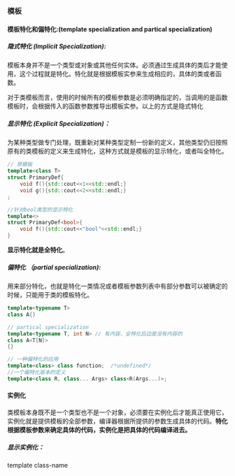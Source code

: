 ### 													模板

#### 模板特化和偏特化:(template specialization and partical specialization)

##### 隐式特化 (Implicit Specialization):

模板本身并不是一个类型或对象或其他任何实体。必须通过生成具体的类后才能使用，这个过程就是特化。特化就是根据模板实参来生成相应的，具体的类或者函数。

对于类模板而言，使用的时候所有的模板参数是必须明确指定的，当调用的是函数模板时，会根据传入的函数参数推导出模板实参。以上的方式是隐式特化

##### 显示特化 (Explicit Specialization)：

为某种类型做专门处理，既重新对某种类型定制一份新的定义，其他类型仍旧按照原有的类模板的定义来生成特化，这种方式就是模板的显示特化，或者叫全特化。

```c++
// 原模板
template<class T> 
struct PrimaryDef{
    void f(){std::cout<<1<<std::endl;}
    void g(){std::cout<<2<<std::endl;}
;

//针对bool类型的显示特化
template<>
struct PrimaryDef<bool>{
    void f(){std::cout<<"bool"<<std::endl;}
}
```

**显示特化就是全特化**。

##### 偏特化 （partial specialization):

用来部分特化，也就是特化一类情况或者模板参数列表中有部分参数可以被确定的时候，只能用于类的模板特化。

```c++
template<typename T>
class A{}

// partical specialization
template<typename T, int N> // 有内容，全特化后边是没有内容的
class A<T[N]>
{}

// 一种偏特化的应用
template<class> class function;  /*undefined*/
//一个偏特化版本的定义
template<class R, class... Args> class<R(Args...)>;
```

#### 实例化

类模板本身既不是一个类型也不是一个对象，必须要在实例化后才能真正使用它，实例化就是提供模板的全部参数，编译器根据所提供的参数生成具体的代码。**特化根据模板参数来确定具体的代码，实例化是把具体的代码编译进去。**

##### 显示实例化：

template class-name<template arguments>。主要作用是告知编译器将类模板的一个特化版本的代码编译进去。可实例化的部分有：class， Function， Member Function， Member classes， static data members of class templates.

##### 隐式实例化：

当代码中引用了一个模板，且需要一个完整定义的类型的时候，或者当类型的完整性影响到了代码，并且此时特定的类型没有被显示实例化，那么隐式实例化就会发生。

```c++
template<class T> struct Z{
	void f(){};
    void g(); // never defined
}

template struct Z<double>; // explicit instantiation.
Z<int> a;   // implicit instantiation of Z<int>
Z<char>* p; // nothing is instantiated here.
p->f();  // implicit instantiation of Z<char> and Z<char>::f() occurs here.
		// Z<char>::g is never needed and never instantiated here.
   
```

只有当用到模板类的时候才会实例化。**显示的特化总是伴随着实例化**。

##### 实例化的作用：

+ 模板的实现和定义分开在不同的文件中。当编译器在编译一个cpp文件的时候，用到一个类型只要是声明了，要么在自己里面定义，要么在别的地方定义，所以不会报错。链接的时候回查找相关的目标文件已找到所需的定义。如果一个头文件声明了template.h,定义在template.cpp中，使用在reference.cpp中。编译template.cpp的时候，由于没有在该文件中实例化它所以模板不会被编译进去。在reference.cpp中，由于看不到template.cpp定义，用到其模板如Test<int>的时候编译器认为是别处定义的，也不会实例化它，进而报错。所以模板的定义和实现都是放在头文件里面。若要分开，可以在reference.cpp中显示实例化，这样能保证编译进去。

+ 单独显示实例化一个函数的作用。

  模板编译的时候，按需编译。链接的时候有重复会进行合并。如果有A.cpp和B.cpp两个类，A中定义了一个Test<int>对象，将其传入到B的一个接受Test<int>类型的指针的函数时，对B而言不需要Test的构造和析构函数了，只需实例化testInterface即可。

  ```c++
  #include<iostream>
  template<typename T> 
  class Test
  {
   public:
      void testInterface()
      {
          std::cout<<1;
      }
  };
  //特化，伴随着实例化
  template<>
  void Test<int>::testInterface()
  {
      std::cout<<2;
  }
  ```

  

#### 模板参数的三种形式：

```c++
template<typename T> className
```

上面的定义中，T就是一个模板参数。使用模板的时候，需要指定该模板的所有参数以生成模板的一个特化。指定的方法可以不是显示指定，但必须可推导。

+ 类型参数：模板参数是一个类型。使用类型参数时，不能用它做没有定义的工作。

  ```c++
  template<class T>
  class Test
  {
  public:
      T tObj;
      T* tPtr;
      std::list<T> l;
      T* createInsideObj();
  }
  
  class A
  {
      A(){}
  }
  ```

  对于类A来说，其默认构造函数是隐式的，所以模板编译不会通过。如果去掉tObj,tPtr的定义，只要不调用createInsideObject，就不会报错，因为不会实例化。

+ 非类型模板参数：可用作非类型参数的有

  + integral
  + pointers to objects
  + pointers to functions
  + lvalue reference paramters
  + pointer to members
  + enumeration tpe
  + nullptr

  ```c++
  int ai[5];
  template<const int* pci> struct X{}
  X<ai> xi; // conversion occures.
  
  struct Y{
      void func(){};
  }
  
  struct YY{
      static Y y;
  }
  
  Y YY::y;
  
  template<const Y* b> struct Z{}
  Y y;
  Z<&YY::y> z;
  
  tempalte<int (&pa)[5]> struct W{}
  W<ai> w; // no conversion
  
  void f(char);
  void f(int);
  
  template<void (*pf)(int)> struct RR{}
  RR<&f> a;   // select f(int);
  
  template<void (Y::*pf)()> struct RD{}
  RD<&Y::func> rd;
  
  ```

  对于指针类型和引用类型，用来赋值的对象必须是有链接的。

+ 模板参数

  ```c++
  template<class T, int a> class A{}
  
  template<template<typename, int> class V>
  class C
  {
   public:
      V<int, 5> y;
  }
  
  int main()
  {
      C<A> aa;
  }
  ```

##### 函数模板

不同的模板参数对应了不同的模板实例，而模板本身是否使用这些模板参数完全就是需求上的问题了，对于模板来讲如果没有在定义中用到模板参数那么每个版本的定义时是没有差异的，但是他们是不同的实例，而且实例间毫无关系。

##### 函数模板的实例化

函数模板也存在现实实例化和隐式实例化。现实实例化语法：

```c++
// declaration of template function
template<typename T, int N>
void function()
{}

// explicit instantiation
template void function<int, 10>();

// second type
template <typename T>
void func(T arg)
{}
// instantiation
template void func(int);
template void func<>(int);
```

对于第二种实例化方式，函数模板中其模板参数T在函数中给函数参数做了类型，所以只要函数类型确定了，模板参数也就可以确定，所以同样能实例化，小括号<>要不要都可以。

**函数模板不支持偏特化**，如果在使用上遇到这样的情况通过**函数重载**来解决。

##### 函数模板的实参演绎（Template argument deduction）

In order to instantiate a function tempalte, every template argument must be known, but not every template has to be sepcified. When possible, the compiler will deduce the missing template argument from the function arguments. This occurs when a function call is attemped, when an address of a function template is taken, and in some other contexts.

```c++
template<typename To, typename From> To convert(From f);

void g(double d)
{
    int i = convert<int>(d); // deduce To from int, From to double
    char c = convert<char>(d);
    int(*ptr)(float) = convert;
}
```

实参演绎中如果推导出来的结果间有矛盾会出现匹配失败的情况，**匹配时没有隐式转型**。匹配失败并不会被看成一个错误。

对于函数的模板是一个函数指针类型时，如果传入的实参是一组重载函数，那么如果仅有一个函数可以最佳配得参数类型的时候就会以此函数版本作为参数调用，否则会报错。

```c++
template<class T> int f(T(*p)(T));
int g(int);
int g(char);

f(g); // the first is used
```

在进行模板参数演绎以前，编译器通常会做一些工作让匹配更容易。当函数Parameter不是一个引用类型时：

+ Argument是一个数组类型，那么Argument被替换为该数组成员类型的指针类型。
+ Argument是一个函数类型，将被替换为该函数的指针类型。
+ Argument是CV限定类型(const或volatile)，忽略其cv属性。

```c++
template<class T> void f(T);
int a[3];
f(a);  // adjusted to int*, deduce T = int*

const int b = 13;
f(b); // adjust to int, deduce T = int, ignore CV

void g(int);
f(g); // adjust to void (*)(int), deduce T = void(*)(int)
```

+ 如果模板parameter是一个CV限定类型，则忽略其CV属性

+ 如果模板parameter是一个引用类型，P将被修正为其引用的类型。

+ 如果模板parameter是一个非CV限定的右值引用，而传入的实参Argument是一个左值，那么A将被修正为该左值类型的左值引用

  ```c++
  template<class T>
  int f(T&&);  // P is an rvalue reference to cv-unqualified T
  
  template<class T>
  int g(const T&&);  // P is an rvalue reference to cv-qualified T
  
  int main()
  {
      int i;
      int n1 = f(i);  // argument is lvalue: calls f<int&>(int&);
      int n2 = f(0);  // argument is not lvalue: calls f<int&>(int&&);
      
      // int n3 = g(i); // error: deduces to g<int>(const int&&), which can not bind an rvalue reference to an lvalue.
  }
  ```

+ 推倒后的类型可以比实参类型A多顶层的CV限定

  ```c++
  template<typename T> void f(const T& t);
  bool a = false;
  f(a); // P = const T&, adjusted to const T, A = bool; deduced T = bool, deduced A = const bool, deduced A is more cv-qualified that A
  ```

+ 如果传递的实参类型可以通过限定转型（qualifier conversion）转换成推导后的类型，也是允许的

  ```c++
  template<typename T> void f(const T*);
  int *p;
  f(p); // P = const T*, A = int*; deduced T = int, deduced A = const int*
  		// qualification conversion applies.(from int* to const int*)
  ```

+ 如果P是一个模板类型的引用或者直接引用，而传递的A是P的子类模板类型，同样可以。

  ```c++
  template<class T> struct B{};
  template<classs T> struct D: public B<T>{};
  template<class T> void f(B<T>&){}
  
  int main()
  {
      D<int> d;
      f(d); //子类转换
  }
  ```

+ 如果P是一个嵌套名说明符(nested-name-specifier)，那么其所含的模板参数是不可推导的。嵌套名称说明符就是用来限定作用域的::符号左边部分，比如std::cout中的std就是嵌套名说明符。

  ```c++
  template<typename T> struct identity {typedef T type;};
  template<typename T> void bad(std::vector<T> x, T value=1);
  template<typename T> void good(std::vector<T> x, typename identity<T>::type value = 1);
  
  std::vector<std::complex<double>> x;
  bad(x, 1.2); // P1 = std::vector<T>, A1 = std::vector<std::complex<double>>
  			// deduce T = std::complex<double>
  			// P2 / A2: deduced T = double
  			// error: deduction fails, T is ambigulous
  
  good(x, 1.2);  // P1 / A1: deduced T = std::vector<std::complex<double>>
  			   // P2 = identity<T>::type, A2 = double,
  // P2 / A2: used T deduced by P1 / A1 because T is to the left of :: in P2
  // OK, T = std::complex<double>
  ```

+ 如果非类型模板参数存在于子表达式中，则模板参数不可推导

  ```c++
  template<std::size_t N> void f(std::array<int, 2 * N> a);
  std::array<int, 10> a;
  f(a); // P = std::array<int, 2*N> a = std::array<int, 10>
  	// 2 * N is non-deduced context, N cannot be deduced
  	// note: f(std::array<int, N> a) would be able to deduce N
  ```

+ 函数的默认参数不能用来推导T

  ```c++
  template<typename T, typename F>
  void f(const std::vector<T> &v, const F&comp = std::less<T>());
  std::vector<std::string> v(3);
  f(v); // P2 is non-deduced context for F;
  ```

+ 如果A是一组重载函数，且存在多于一个的匹配或不存在匹配时，则T不可推导

  ```c++
  template<typename T> void out(const T &value){}
  out("123"); // P = const T&, A = const char[4] lvalue, deduced T = char[4]
  out(std::endl);  // A is function template, T is non-deduced context.
  ```

+ 如果A是一个初始化列表，而P不是std::initializer_list类型或其引用类型，则P中的T不可推导

  ```c++
  #include <vector>
  #include <initializer_list>
  
  template<class T> void g1(std::vector<T>);
  template<class T> void g2(std::vector<T>, Tx);
  template<class T> void g3(std::initializer_list<T>);
  
  g1({2,2,3}); // p = std::vector<T>, A = {1, 2, 4}: T is non-deduced context, error here
  
  g2({2,2,4}, 10); // T can be deduced from A1, but can be deduced from A2, passed compile
   
  g3({1, 2, 3}) // P is std::initializer_list<T>, deduced T = int
     
  ```

+ 如果P中包含一个模板参数列表，且有参数扩展包，如果参数扩展包位置不在P的模板参数列表的最后，则不可推导

  ```c++
  template<int...> struct T{}
  
  template<int... Ts1, int N, int... Ts2>
  void good(const T<N, Ts...>& arg1, const T<N, Ts...>&);
  
  template<int... Ts1, int N, int... Ts2>
  void bad(const T<Ts1..., N>& arg1, const T<Ts2..., N>&);
  
  T<1, 2> t1;
  T<1, -1, 0> t2;
  
  good(t1, t2);  // P1 is const T<N, Ts1...>&, A1 is T<1, 2>: deduced N is 1, 				deduced Ts1 = [2],
  				// p2 is const<N, Ts2...>&, A2 is T<1, -1, 0>: deduced N is 					1, Ts2 is [-1, 0]
  
  bad(t1, t2);  // p1 = const T<Ts1..., N>&, A1 = T<1, 2>, pcak extension is not in the last of the parameters, so can't be deduced here.
  
  ```

+ 如果P是一个非引用数组类型，则其主边界不可推导

  ```c++
  template<int i> void f1(int a[10][i]);
  template<int i> void f2(int a[i][20]); 
  template<int i> void f3(int (&a)[i][20]); // p = int(&)[i][20], reference to array
  
  void g()
  {
      int a[10][20];
      f1(a); // ok: deduced i = 20
      f1<20>(a);  // 0k
      f2(a);  // error: i is non-deduced here
      f2<10>(a); // 0K
      f3(a);  // ok, deduced i = 10;
      f3<10>(a); // ok
  }
  ```






### 									可变参数模板

```c++
template<typename T>
T adder(T v)
{
    return v;
}

template<typename T, typename... Args>
T adder(T first, Args... args)
{
    return first + adder(args...);
}
```

typename... Args是**模板参数包**，而Args... args被称为**函数参数包**。可变参数模板以编写递归代码的方式编写：一个基本类型(adder(T v))，以及一个“递归”的通用情形。递归发生在调用adder(args...)中。每次调用，参数包缩短一个参数，最终遇到基本情形。

##### 性能：

可变参数模板在编译时刻预先生成一系列函数，所以最终得到的跟循环没什么两样，所以没有性能问题。

##### 类型安全的可变参数函数

若使用时传入的参数不对，将不能通过编译，所以不会在运行时发生错误。

##### 数目可变域数据结构

定制的数据结构（struct和class）具有编译时刻定义的域，可以表示在运行时增长的类型（std::vector)，如果添加新的域，就必须是编译器看到的东西。可变参数模板使得定义具有任意数目域并且在使用时配置这个数目的数据结构成为可能。例子如下：

```c++
template<class... Ts>
struct tuple{}

template<class T, class... Ts>
struct tuple<T, Ts...> : tuple<Ts...>{
    T tail;
    tuple(T t, Ts.. ts): tuple<ts...>, tail(t){}
}
```

首先定义了一个名为tuple的空的类定义。后跟该定义的一个特化版本，该版本从参数包剥除第一个类型并定义该类型的tail成员，它还派生自用参数包余下部分实例化的类型。

```c++
// 例子
tuple<double, uint64_t, const char*> t1(12.2, 42, "big");
// 上边结构体创建的记录为
struct tuple<double, uint64_t, const char*>: tuple<uint64_t, const char*>
{
    double tail;
}

struct tuple<uint64_t, const char*> : tuple<const char*>
{
    uint64_t tail;
}

struct tuple<const char*> : tuple
{
    const char* tail;
}

struct tuple{}
```

根据c++类成员的分布情况，数据成员的布局将会是 [const char*, uint64_t, double]

##### 访问辅助类的定义

```c++
template<size_t, class> struct elem_type_holder;

// first secialization
template<class T, class... Ts>
struct elem_type_holder<0, tuple<T, Ts...>>{
    typedef T type;
}

// second specilization
template<size_t k, class T, class... Ts>
struct elem_type_holder<k, tuple<T, Ts...>>
{
    typedef typename elem_type_holder<k-1, tuple<Ts...>>::type type
}
```

elem_type_holder是一个可变参数模板，接受一个数字k以及我们感兴趣的tuple类型作为模板参数。这是一个编译时模板元编程构造，它作用在常量及类型上，而不是运行时对象。对一个elem_type_holder<2, some_tuple_type>,扩展为

```c++
struct elem_type_holder<2, tuple<T, Ts...>>{
    typedef typename elem_type_holder<1, tuple<Ts...>::type type
}

struct elem_type_holder<1, tuple<T, Ts...>>{
    typedef typename elem_type_holder<0, tuple<Ts...>>::type type;
}

struct elem_type_holder<0, tuple<T, Ts...>>{
    typedef T type;
}
```

elem_type_holder<2, some_tuple_type>从元组的开头剥除两个类型，并将其类型设置为第三个的类型。

##### get的实现

```c++
template<size_t k, class... Ts>
typename std::enable_if<k==0, typename elem_type_holder<0, tuple<Ts...>::type&>::type
get(tuple<Ts...>& t)
{
    return t.tail;
}

template<size_t k, class T, class... Ts>
typename std::enable_if<k!=0, typename elem_type_holder<K, tuple<T, Ts...>>::type&>::type
get(tuple<T, Ts...>& t)
{
    tuple<Ts...> &base = t;
    return get<k-1>(base);
}
```

enable_if 用于在get的两个模板重载间选择，一个用于看为0时，一个用于剥除第一个类型并递归通用情形。

#### 用于catch-all的可变参数模板例子：

编写一个可以打印标准库容器的函数，能够工作在任意容器上。第一种做法：

```c++
template<template<typename, typename> class ContainerType, typename ValueType, typename AllocType>
void print_contaner(ContainerType<ValueType, AllocType> &c)
{
    for(auto &v : c)
    {
        std::cout<<c<<std::endl;
    }
}
```

对于那些可以通过值类型与分配器类型参数化的模板，vector，list等，可以通过如上方式打印。但是对于map，set类型的模板，其模板参数多余2个，就会出现问题，所以用可变参数模板来实现更好一些。

```c++
template<template<typename, typename...> class ContainerType, typename ValueType, typename... Args>
void print_container(Container<ValueType, Args...>& c)
{
    for(auto &v : c)
    	std::cout<<c<<std::endl;
}
```





### 							SFINAE and enable_if

#### SFINAE

```c++
int negate(int i){
    return -i;
}

template<typename T>
typename T::value_type negate(const T& t)
{
    return -T(t);
}
```

When compiler looks at overload candidates that are templates, it has to actually perform substitution of explicitly specified or deduced types into the template arguments.  For negate(42), when looking for the best overload, all candidates have to be considered, When the compiler considers the templated negate, it substitute the deduced argument type of the call into the template and generates

```c++
int::value_type negate(const int &t)
```

**In c++ 11, it states that when a substitution failure occures, such as the one shown above, type deduction for this particular type fails. There's no error involved. The compiler simply ignores this condidate and looks at the others.** 

If we want to write template that only make sense for some types, we must make it fail deduction for invalid types right in declaration, to cause substitution failure.

#### enable_if - a compile-time switch for templates

```c++
template<bool, typename T = void>
struct enable_if
{};

template<typename T>
struct enable_if<true, T>
{
    typedef T type;
}

// c++ 14 added type alias for convenience
template<bool B, class T>
using enable_if_t = typename enable_if<B, T>::type;

// example
template<class T, typename enable_if_t<std::is_integral<T>::value>*=nullptr>
void do_stuff(T &t)
{
    // an implementation for integral types(int, char, etc..)
}

template<class T, typename enable_if_t<std::is_class<T>::value>*=nullptr>
void do_stuff(T &t)
{
    // an implementation for class types
}
```

https://eli.thegreenplace.net/2014/sfinae-and-enable_if/